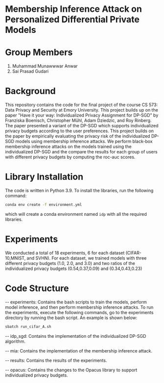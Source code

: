 # Membership Inference Attack on Personalized Differential Private Models

# Group Members
1. Muhammad Munawwwar Anwar
2. Sai Prasad Gudari

# Background
This repository contains the code for the final project of the course CS 573: Data Privacy and Security at Emory University. This project builds up on the paper "Have it your way: Individualized Privacy Assignment for DP-SGD" by Franziska Boenisch, Christopher Mühl, Adam Dziedzic, and Roy Rinberg. The paper presented a variant of the DP-SGD which supports individualized privacy budgets according to the user preferences. This project builds on the paper by empirically evaluating the privacy risk of the individualized DP-SGD models using membership inference attacks. We perform black-box membership inference attacks on the models trained using the individualized DP-SGD and the compare the results for each group of users with different privacy budgets by computing the roc-auc scores.

# Library Installation
The code is written in Python 3.9. To install the libraries, run the following command:
```bash
conda env create -f environment.yml
```
which will create a conda environment named `idp` with all the required libraries.

# Experiments
We conducted a total of 18 experiments, 6 for each dataset (CIFAR-10,MNIST, and SVHN). For each dataset, we trained models with three different privacy budgets (1.0, 2.0, and 3.0) and two ratios of the individualized privacy budgets (0.54,0.37,0.09) and
(0.34,0.43,0.23)

# Code Structure
-- experiments: Contains the bash scripts to train the models, perform model inference, and then perform membership inference attacks. To run the experiments, execute the following commands, go to the experiments directory by running the bash script. An example is shown below:
```bash
sbatch run_cifar_A.sh
```
-- idp_sgd: Contains the implementation of the individualized DP-SGD algorithm. 

-- mia: Contains the implementation of the membership inference attack.

-- results: Contains the results of the experiments.

-- opacus: Contains the changes to the Opacus library to support individualized privacy budgets.



